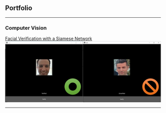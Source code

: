 ## Portfolio

---

### Computer Vision 

[Facial Verification with a Siamese Network](/01_Facial_Verification_page.md)
<img src="images/01_Facial_Verification/SiameseNetwork_Summary_Thumbnail.jpg?raw=true"/>

---


